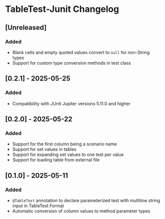 # TableTest-Junit Changelog

## [Unreleased]
### Added
- Blank cells and empty quoted values convert to `null` for non-String types
- Support for custom type conversion methods in test class

## [0.2.1] - 2025-05-25
### Added
- Compatibility with JUnit Jupiter versions 5.11.0 and higher

## [0.2.0] - 2025-05-22
### Added
- Support for the first column being a scenario name
- Support for set values in tables
- Support for expanding set values to one test per value
- Support for loading table from external file

## [0.1.0] - 2025-05-11
### Added
- `@TableTest` annotation to declare parameterized test with multiline string input in TableTest Format
- Automatic conversion of column values to method parameter types
